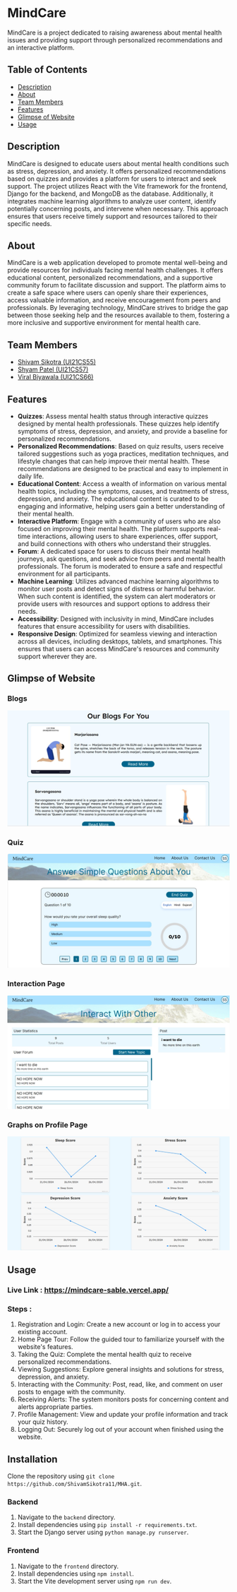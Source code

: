 # MindCare

MindCare is a project dedicated to raising awareness about mental health issues and providing support through personalized recommendations and an interactive platform.

## Table of Contents
- [Description](#description)
- [About](#about)
- [Team Members](#team-members)
- [Features](#features)
- [Glimpse of Website](#glimpse-of-website)
- [Usage](#usage)

## Description
MindCare is designed to educate users about mental health conditions such as stress, depression, and anxiety. It offers personalized recommendations based on quizzes and provides a platform for users to interact and seek support. The project utilizes React with the Vite framework for the frontend, Django for the backend, and MongoDB as the database. Additionally, it integrates machine learning algorithms to analyze user content, identify potentially concerning posts, and intervene when necessary. This approach ensures that users receive timely support and resources tailored to their specific needs.

## About
MindCare is a web application developed to promote mental well-being and provide resources for individuals facing mental health challenges. It offers educational content, personalized recommendations, and a supportive community forum to facilitate discussion and support. The platform aims to create a safe space where users can openly share their experiences, access valuable information, and receive encouragement from peers and professionals. By leveraging technology, MindCare strives to bridge the gap between those seeking help and the resources available to them, fostering a more inclusive and supportive environment for mental health care.

## Team Members
- [Shivam Sikotra (UI21CS55)](https://github.com/ShivamSikotra11/)
- [Shyam Patel (UI21CS57)](https://github.com/shyam2024)
- [Viral Biyawala (UI21CS66)](https://github.com/ViralBiyawala)

## Features
- **Quizzes**: Assess mental health status through interactive quizzes designed by mental health professionals. These quizzes help identify symptoms of stress, depression, and anxiety, and provide a baseline for personalized recommendations.
- **Personalized Recommendations**: Based on quiz results, users receive tailored suggestions such as yoga practices, meditation techniques, and lifestyle changes that can help improve their mental health. These recommendations are designed to be practical and easy to implement in daily life.
- **Educational Content**: Access a wealth of information on various mental health topics, including the symptoms, causes, and treatments of stress, depression, and anxiety. The educational content is curated to be engaging and informative, helping users gain a better understanding of their mental health.
- **Interactive Platform**: Engage with a community of users who are also focused on improving their mental health. The platform supports real-time interactions, allowing users to share experiences, offer support, and build connections with others who understand their struggles.
- **Forum**: A dedicated space for users to discuss their mental health journeys, ask questions, and seek advice from peers and mental health professionals. The forum is moderated to ensure a safe and respectful environment for all participants.
- **Machine Learning**: Utilizes advanced machine learning algorithms to monitor user posts and detect signs of distress or harmful behavior. When such content is identified, the system can alert moderators or provide users with resources and support options to address their needs.
- **Accessibility**: Designed with inclusivity in mind, MindCare includes features that ensure accessibility for users with disabilities.
- **Responsive Design**: Optimized for seamless viewing and interaction across all devices, including desktops, tablets, and smartphones. This ensures that users can access MindCare's resources and community support wherever they are.

## Glimpse of Website

### Blogs
![Blogs](images/blog.jpg)

### Quiz
![Quiz](images/quiz.jpg)

### Interaction Page
![Interaction Page](images/interact.jpg)

### Graphs on Profile Page
![Graphs on Profile Page](images/profile.jpg)

## Usage
### Live Link : https://mindcare-sable.vercel.app/

### Steps :
1. Registration and Login: Create a new account or log in to access your existing account.
2. Home Page Tour: Follow the guided tour to familiarize yourself with the website's features.
3. Taking the Quiz: Complete the mental health quiz to receive personalized recommendations.
4. Viewing Suggestions: Explore general insights and solutions for stress, depression, and anxiety.
5. Interacting with the Community: Post, read, like, and comment on user posts to engage with the community.
6. Receiving Alerts: The system monitors posts for concerning content and alerts appropriate parties.
7. Profile Management: View and update your profile information and track your quiz history.
8. Logging Out: Securely log out of your account when finished using the website.

## Installation
Clone the repository using `git clone https://github.com/ShivamSikotra11/MHA.git`.

### Backend
1. Navigate to the `backend` directory.
2. Install dependencies using `pip install -r requirements.txt`.
3. Start the Django server using `python manage.py runserver`.

### Frontend  
1. Navigate to the `frontend` directory.
2. Install dependencies using `npm install`.
3. Start the Vite development server using `npm run dev`.
